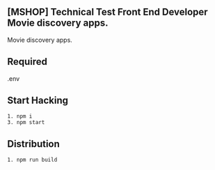 ## [MSHOP] Technical Test Front End Developer Movie discovery apps.
Movie discovery apps.

## Required
.env

## Start Hacking
```
1. npm i
3. npm start
```

## Distribution
```
1. npm run build
```
